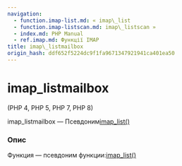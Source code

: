 ```yaml
---
navigation:
  - function.imap-list.md: « imap\_list
  - function.imap-listscan.md: imap\_listscan »
  - index.md: PHP Manual
  - ref.imap.md: Функції IMAP
title: imap\_listmailbox
origin_hash: ddf652f5224dc9f1fa9671347921941ca401ea50
---
```

# imap\_listmailbox

(PHP 4, PHP 5, PHP 7, PHP 8)

imap\_listmailbox — Псевдоним[imap\_list()](function.imap-list.md)

### Опис

Функция — псевдоним функции:[imap\_list()](function.imap-list.md)
